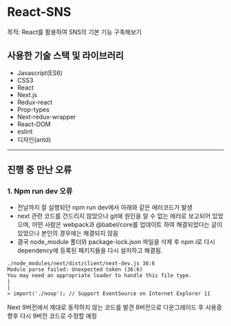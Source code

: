 # React-SNS

목적: React를 활용하여 SNS의 기본 기능 구축해보기

## 사용한 기술 스택 및 라이브러리

- Javascript(ES6)
- CSS3
- React
- Next.js
- Redux-react
- Prop-types
- Next-redux-wrapper
- React-DOM
- eslint
- 디자인(antd)

------



## 진행 중 만난 오류

### 1. Npm run dev 오류

- 전날까지 잘 실행되던 npm run dev에서 아래와 같은 에러코드가 발생
- next 관련 코드를 건드리지 않았으나 git에 원인을 알 수 없는 에러로 보고되어 있었으며, 어떤 사람은 webpack과 @babel/core를 업데이트 하여 해결되었다는 글이 있었으나 본인의 경우에는 해결되지 않음
- 결국 node_module 폴더와 package-lock.json 파일을 삭제 후 npm i로 다시 dependency에 등록된 패키지들을 다시 설치하고 해결됨.

```
./node_modules/next/dist/client/next-dev.js 36:6
Module parse failed: Unexpected token (36:6)
You may need an appropriate loader to handle this file type.
| 
| 
> import('./noop'); // Support EventSource on Internet Explorer 11
```

Next 9버전에서 제대로 동작하지 않는 코드를 발견 8버전으로 다운그레이드 후 사용중
향후 다시 9버전 코드로 수정할 예정